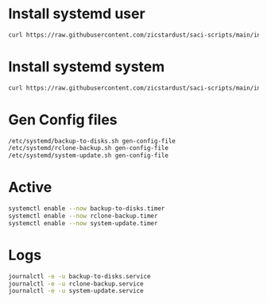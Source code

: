 # Install systemd user
```bash
curl https://raw.githubusercontent.com/zicstardust/saci-scripts/main/install.sh | bash -s --user
```
# Install systemd system
```bash
curl https://raw.githubusercontent.com/zicstardust/saci-scripts/main/install.sh | bash
```

# Gen Config files
```bash
/etc/systemd/backup-to-disks.sh gen-config-file
/etc/systemd/rclone-backup.sh gen-config-file
/etc/systemd/system-update.sh gen-config-file
```

# Active

```bash
systemctl enable --now backup-to-disks.timer
systemctl enable --now rclone-backup.timer
systemctl enable --now system-update.timer
```

# Logs
```bash
journalctl -e -u backup-to-disks.service
journalctl -e -u rclone-backup.service
journalctl -e -u system-update.service
```